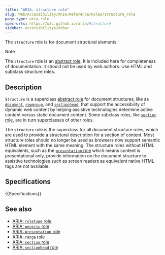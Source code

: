 ```yaml
---
title: "ARIA: structure role"
slug: Web/Accessibility/ARIA/Reference/Roles/structure_role
page-type: aria-role
spec-urls: https://w3c.github.io/aria/#structure
sidebar: accessibilitysidebar
---
```


The `structure` role is for document structural elements.

> [!NOTE]
> The `structure` role is an [abstract role](/en-US/docs/Web/Accessibility/ARIA/Reference/Roles#6._abstract_roles). It is included here for completeness of documentation. It should not be used by web authors. Use HTML and subclass structure roles.

## Description

`Structure` is a superclass [abstract role](/en-US/docs/Web/Accessibility/ARIA/Reference/Roles#6._abstract_roles) for document structures, like as [`document`](/en-US/docs/Web/Accessibility/ARIA/Reference/Roles/document_role),
[`rowgroup`](/en-US/docs/Web/Accessibility/ARIA/Reference/Roles/rowgroup_role), and [`sectionhead`](/en-US/docs/Web/Accessibility/ARIA/Reference/Roles/sectionhead_role), that support the accessibility of dynamic web content by helping assistive technologies determine active content versus static document content. Some subclass roles, like
[`section` role](/en-US/docs/Web/Accessibility/ARIA/Reference/Roles/section_role), are in turn superclasses of other roles.

The `structure` role is the superclass for all document structure roles, which are used to provide a structural description for a section of content. Most structure roles should no longer be used as browsers now support semantic HTML element with the same meaning. The structure roles without HTML equivalents, such as the [`presentation` role](/en-US/docs/Web/Accessibility/ARIA/Reference/Roles/presentation_role) which means content is presentational only, provide information on the document structure to assistive technologies such as screen readers as equivalent native HTML tags are not available.

## Specifications

{{Specifications}}

## See also

- [ARIA: `roletype` role](/en-US/docs/Web/Accessibility/ARIA/Reference/Roles/roletype_role)
- [ARIA: `generic` role](/en-US/docs/Web/Accessibility/ARIA/Reference/Roles/generic_role)
- [ARIA: `presentation` role](/en-US/docs/Web/Accessibility/ARIA/Reference/Roles/presentation_role)
- [ARIA: `range` role](/en-US/docs/Web/Accessibility/ARIA/Reference/Roles/range_role)
- [ARIA: `section` role](/en-US/docs/Web/Accessibility/ARIA/Reference/Roles/section_role)
- [ARIA: `sectionhead` role](/en-US/docs/Web/Accessibility/ARIA/Reference/Roles/sectionhead_role)

<!-- these shouldn't be used so we shouldn't link to them
- [ARIA: `application` role](/en-US/docs/Web/Accessibility/ARIA/Reference/Roles/application_role)
- [ARIA: `document` role](/en-US/docs/Web/Accessibility/ARIA/Reference/Roles/document_role)
- [ARIA: `rowgroup` role](/en-US/docs/Web/Accessibility/ARIA/Reference/Roles/rowgroup_role)
- [ARIA: `separator` role](/en-US/docs/Web/Accessibility/ARIA/Reference/Roles/separator_role)
-->
